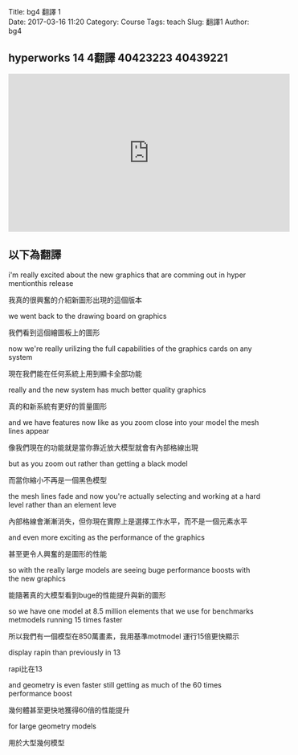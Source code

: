 Title: bg4 翻譯 1  
Date: 2017-03-16 11:20
Category: Course
Tags: teach
Slug: 翻譯1
Author: bg4

<!-- PELICAN_END_SUMMARY -->

<h2>hyperworks 14 4翻譯 40423223 40439221</h2>

<iframe width="560" height="315" src="https://www.youtube.com/embed/gZkutmx1txc" frameborder="0" allowfullscreen></iframe>

<h2>以下為翻譯</h2>

i'm really excited about the new graphics 
that are comming out in hyper mentionthis release

我真的很興奮的介紹新圖形出現的這個版本

we went back to the drawing board on graphics 

我們看到這個繪圖板上的圖形

now we're really urilizing the full capabilities of the graphics cards  on any system 

現在我們能在任何系統上用到顯卡全部功能

really and the new system has much better quality graphics 

真的和新系統有更好的質量圖形

and we have features now like as you zoom close into your model the mesh lines appear 

像我們現在的功能就是當你靠近放大模型就會有內部格線出現

but as you zoom out rather than getting a black model 

而當你縮小不再是一個黑色模型

the mesh lines fade and now you're actually selecting and working at a hard level rather than an element leve 

內部格線會漸漸消失，但你現在實際上是選擇工作水平，而不是一個元素水平

and even more exciting as the performance of the graphics 

甚至更令人興奮的是圖形的性能

so with the really large models are seeing buge performance boosts with the new graphics

能隨著真的大模型看到buge的性能提升與新的圖形

so we have one model at 8.5 million elements that we use for benchmarks metmodels running 15 times faster 

所以我們有一個模型在850萬畫素，我用基準motmodel 運行15倍更快顯示

display rapin than previously in 13 

rapi比在13

and geometry is even faster still getting as much of the 60 times performance boost 

幾何體甚至更快地獲得60倍的性能提升

for large geometry models

用於大型幾何模型
